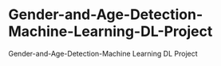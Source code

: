# Gender-and-Age-Detection-Machine-Learning-DL-Project
Gender-and-Age-Detection-Machine Learning DL Project

